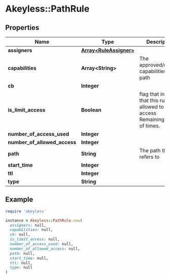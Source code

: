 # Akeyless::PathRule

## Properties

| Name | Type | Description | Notes |
| ---- | ---- | ----------- | ----- |
| **assigners** | [**Array&lt;RuleAssigner&gt;**](RuleAssigner.md) |  | [optional] |
| **capabilities** | **Array&lt;String&gt;** | The approved/denied capabilities in the path | [optional] |
| **cb** | **Integer** |  | [optional] |
| **is_limit_access** | **Boolean** | flag that indicate that this rule is allowed to be access RemainingAccess of times. | [optional] |
| **number_of_access_used** | **Integer** |  | [optional] |
| **number_of_allowed_access** | **Integer** |  | [optional] |
| **path** | **String** | The path the rule refers to | [optional] |
| **start_time** | **Integer** |  | [optional] |
| **ttl** | **Integer** |  | [optional] |
| **type** | **String** |  | [optional] |

## Example

```ruby
require 'akeyless'

instance = Akeyless::PathRule.new(
  assigners: null,
  capabilities: null,
  cb: null,
  is_limit_access: null,
  number_of_access_used: null,
  number_of_allowed_access: null,
  path: null,
  start_time: null,
  ttl: null,
  type: null
)
```

